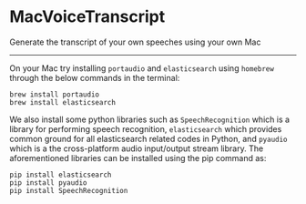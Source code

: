 # MacVoiceTranscript
Generate the transcript of your own speeches using your own Mac

---
On your Mac try installing `portaudio` and `elasticsearch` using `homebrew` through the below commands in the terminal:
```
brew install portaudio
brew install elasticsearch
```

We also install some python libraries such as `SpeechRecognition` which is a library for performing speech recognition, `elasticsearch` which provides common ground for all elasticsearch related codes in Python, and `pyaudio` which is a the cross-platform audio input/output stream library. The aforementioned libraries can be installed using the pip command as:
```
pip install elasticsearch
pip install pyaudio
pip install SpeechRecognition
```
